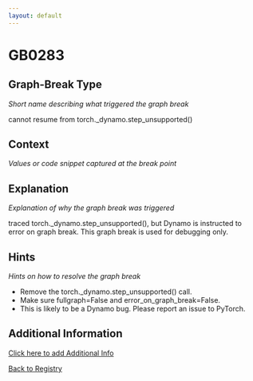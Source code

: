 ```yaml
---
layout: default
---
```

# GB0283

## Graph-Break Type
*Short name describing what triggered the graph break*

cannot resume from torch._dynamo.step_unsupported()

## Context
*Values or code snippet captured at the break point*



## Explanation
*Explanation of why the graph break was triggered*

traced torch._dynamo.step_unsupported(), but Dynamo is instructed to error on graph break. This graph break is used for debugging only.

## Hints
*Hints on how to resolve the graph break*

- Remove the torch._dynamo.step_unsupported() call.
- Make sure fullgraph=False and error_on_graph_break=False.
- This is likely to be a Dynamo bug. Please report an issue to PyTorch.


## Additional Information

<!-- ADDITIONAL INFORMATION START - Add custom information below this line -->

<!-- ADDITIONAL INFORMATION END -->


[Click here to add Additional Info](https://github.com/meta-pytorch/compile-graph-break-site/edit/main/docs/gb/gb0283.md)

[Back to Registry](../index.html)
